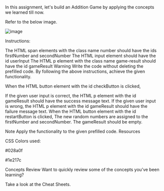 In this assignment, let's build an Addition Game by applying the concepts we learned till now.

Refer to the below image.

![image](https://github.com/bukka5sandhya/AdditionGame/assets/133884532/2853f2a1-106d-4a5b-b24f-aec2bc145a4b)

Instructions:

The HTML span elements with the class name number should have the ids firstNumber and secondNumber
The HTML input element should have the id userInput
The HTML p element with the class name game-result should have the id gameResult
Warning
Write the code without deleting the prefilled code.
By following the above instructions, achieve the given functionality.

When the HTML button element with the id checkButton is clicked,

If the given user input is correct, the HTML p element with the id gameResult should have the success message text.
If the given user input is wrong, the HTML p element with the id gameResult should have the failure message text.
When the HTML button element with the id restartButton is clicked,
The new random numbers are assigned to the firstNumber and secondNumber.
The gameResult should be empty.

Note
Apply the functionality to the given prefilled code.
Resources

CSS Colors used:

#028a0f

#1e217c

Concepts Review
Want to quickly review some of the concepts you’ve been learning?

Take a look at the Cheat Sheets.
